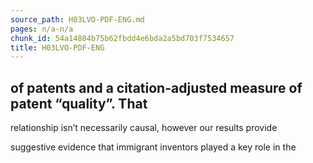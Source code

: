 ```yaml
---
source_path: H03LVO-PDF-ENG.md
pages: n/a-n/a
chunk_id: 54a14804b75b62fbdd4e6bda2a5bd703f7534657
title: H03LVO-PDF-ENG
---
```

## of patents and a citation-adjusted measure of patent “quality”. That

relationship isn’t necessarily causal, however our results provide

suggestive evidence that immigrant inventors played a key role in the
